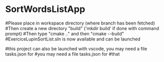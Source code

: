 # SortWordsListApp

#Please place in workspace directory (where branch has been fetched)
#Then create a new directory "build" ('mkdir build' if done with command prompt)
#Then type "cmake .." and then "cmake --build"
#ExerciceLupinSortList.sln is now available and can be launched

#this project can also be launched with vscode, you may need a file tasks.json for #you may need a file tasks.json for #that
